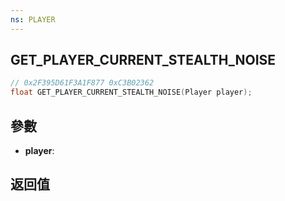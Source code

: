 ```yaml
---
ns: PLAYER
---
```

## GET_PLAYER_CURRENT_STEALTH_NOISE

```c
// 0x2F395D61F3A1F877 0xC3B02362
float GET_PLAYER_CURRENT_STEALTH_NOISE(Player player);
```


## 參數
* **player**: 

## 返回值
